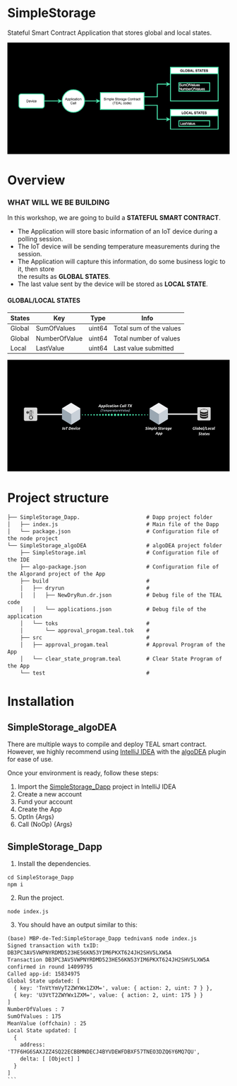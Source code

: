 # SimpleStorage
Stateful Smart Contract Application that stores global and local states.

![Simple Storage Diagram](https://github.com/vertices-network/SimpleStorage/blob/main/Simple_Storage.png)

# Overview

### WHAT WILL WE BE BUILDING

In this workshop, we are going to build a **STATEFUL SMART CONTRACT**.

* The Application will store basic information of an IoT device during a polling session.
* The IoT device will be sending temperature measurements during the session.
* The Application will capture this information, do some business logic to it, then store <br> the results as **GLOBAL STATES**.
* The last value sent by the device will be stored as **LOCAL STATE**.

#### GLOBAL/LOCAL STATES

|States | Key | Type |Info|
| ------------- |-------------| -----|-----|
|Global | SumOfValues | uint64 |Total sum of the values|
|Global | NumberOfValue |uint64 | Total number of values|
|Local | LastValue | uint64 |Last value submitted|

![Simple Storage Device](https://github.com/vertices-network/SimpleStorage/blob/main/Simple_Storage_Device.png)

# Project structure

```
├── SimpleStorage_Dapp.                     # Dapp project folder
│   ├── index.js                            # Main file of the Dapp
│   └── package.json                        # Configuration file of the node project
└── SimpleStorage_algoDEA                   # algoDEA project folder
    ├── SimpleStorage.iml                   # Configuration file of the IDE
    ├── algo-package.json                   # Configuration file of the Algorand project of the App
    ├── build                               # 
    │   ├── dryrun                          #
    │   │   ├── NewDryRun.dr.json           # Debug file of the TEAL code
    │   │   └── applications.json           # Debug file of the application
    │   └── toks                            #
    │       └── approval_progam.teal.tok    #
    ├── src                                 #
    │   ├── approval_progam.teal            # Approval Program of the App
    │   └── clear_state_program.teal        # Clear State Program of the App
    └── test                                #
```

# Installation

## SimpleStorage_algoDEA

There are multiple ways to compile and deploy TEAL smart contract. <br> However, we highly recommend using [IntelliJ IDEA](https://www.jetbrains.com/idea/) with the [algoDEA](https://algodea-docs.bloxbean.com/) plugin for ease of use. 

Once your environment is ready, follow these steps:
1. Import the [SimpleStorage_Dapp](https://github.com/vertices-network/SimpleStorage/tree/main/SimpleStorage_Dapp) project in IntelliJ IDEA
2. Create a new account
3. Fund your account
4. Create the App
5. OptIn {Args}
6. Call (NoOp) {Args}

## SimpleStorage_Dapp

1. Install the dependencies.
```
cd SimpleStorage_Dapp
npm i
````
2. Run the project.
````
node index.js
````
3. You should have an output similar to this:
````
(base) MBP-de-Ted:SimpleStorage_Dapp tednivan$ node index.js 
Signed transaction with txID: DB3PC3AV5VWPNYRDMD523HE56KN53YIM6PKXT624JH2SHV5LXW5A
Transaction DB3PC3AV5VWPNYRDMD523HE56KN53YIM6PKXT624JH2SHV5LXW5A confirmed in round 14099795
Called app-id: 15834975
Global State updated: [
  { key: 'TnVtYmVyT2ZWYWx1ZXM=', value: { action: 2, uint: 7 } },
  { key: 'U3VtT2ZWYWx1ZXM=', value: { action: 2, uint: 175 } }
]
NumberOfValues : 7
SumOfValues : 175
MeanValue (offchain) : 25
Local State updated: [
  {
    address: 'T7F6HG6SAXJZZ4SQ22ECBBMNDECJ4BYVDEWFDBXF57TNEO3DZQ6Y6MQ7QU',
    delta: [ [Object] ]
  }
]
```

